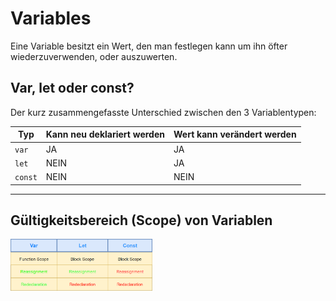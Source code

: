 # Variables
Eine Variable besitzt ein Wert, den man festlegen kann um ihn öfter wiederzuverwenden, oder auszuwerten.

## Var, let oder const?

Der kurz zusammengefasste Unterschied zwischen den 3 Variablentypen:

| Typ     | Kann neu deklariert werden | Wert kann verändert werden |
| ------- | -------------------------- | -------------------------- |
| `var`   | JA                         | JA                         |
| `let`   | NEIN                       | JA                         |
| `const` | NEIN                       | NEIN                       |

---

## Gültigkeitsbereich (Scope) von Variablen

<img src="variables.png" alt="variables" width="45%">